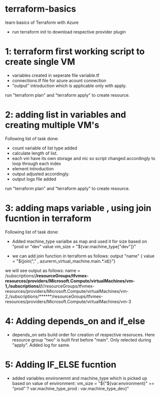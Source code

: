 # terraform-basics
learn basics of Terraform with Azure
- run terraform init to download respective provider plugin


# 1: terraform first working script to create single VM
  
- variables created in seperate file variable.tf
- connections.tf file for azure acount connection 
- "output" introduction which is applicable only with apply.

run "terraform plan" and "terraform apply" to create resource.

# 2: adding list in variables and creating multiple VM's 
Following list of task done: 
- count variable of list type added
- calculate length of list.
- each vm have its own storage and nic so script changed accordingly to loop through each index
- element introduction
- output adjusted accordingly. 
- output logs file added

run "terraform plan" and "terraform apply" to create resource.

# 3: adding maps variable , using join fucntion in terraform
Following list of task done: 
- Added machine_type varialbe as map and used it for size based on "prod or "dev" value
	vm_size               =  "${var.machine_type["dev"]}"

- we can add join function in terraform as follows: 
 output "name" { value = "${join("," , azurerm_virtual_machine.main.*.id)}"}

we will see output as follows: 
name = /subscriptions/******/resourceGroups/tfvmex-resources/providers/Microsoft.Compute/virtualMachines/vm-1,/subscriptions//******//resourceGroups/tfvmex-resources/providers/Microsoft.Compute/virtualMachines/vm-2,/subscriptions/******/resourceGroups/tfvmex-resources/providers/Microsoft.Compute/virtualMachines/vm-3

# 4: Adding depends_on and if_else

- depends_on sets build order for creation of respective resoruces. Here resource group "two" is built first before "main". Only relected during "apply". Added log for same.

# 5: Adding IF_ELSE fucntion 
- added variables environemnt and machine_type which is picked up based on value of environment:
vm_size               = "${"${var.environment}" == "prod" ?  var.machine_type_prod : var.machine_type_dev}"







